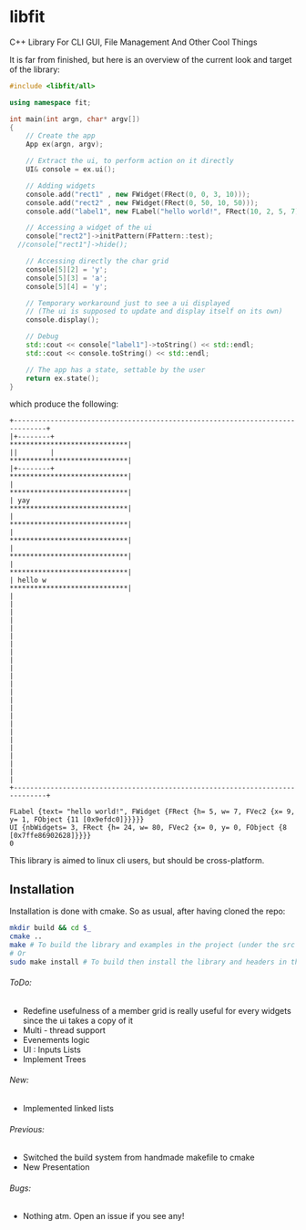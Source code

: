 # libfit
C++ Library For CLI GUI, File Management And Other Cool Things

It is far from finished, but here is an overview of the current look and target of the library:


```c++
#include <libfit/all>

using namespace fit;

int main(int argn, char* argv[])
{
	// Create the app
    App ex(argn, argv);

	// Extract the ui, to perform action on it directly
    UI& console = ex.ui();

    // Adding widgets
    console.add("rect1" , new FWidget(FRect(0, 0, 3, 10)));
    console.add("rect2" , new FWidget(FRect(0, 50, 10, 50)));
    console.add("label1", new FLabel("hello world!", FRect(10, 2, 5, 7)));

    // Accessing a widget of the ui
    console["rect2"]->initPattern(FPattern::test);
  //console["rect1"]->hide();

    // Accessing directly the char grid
    console[5][2] = 'y';
    console[5][3] = 'a';
    console[5][4] = 'y';

    // Temporary workaround just to see a ui displayed
    // (The ui is supposed to update and display itself on its own)
	console.display();

	// Debug
    std::cout << console["label1"]->toString() << std::endl;
    std::cout << console.toString() << std::endl;

	// The app has a state, settable by the user
    return ex.state();
}
```

which produce the following:

```
+------------------------------------------------------------------------------+
|+--------+                                       *****************************|
||        |                                       *****************************|
|+--------+                                       *****************************|
|                                                 *****************************|
| yay                                             *****************************|
|                                                 *****************************|
|                                                 *****************************|
|                                                 *****************************|
|                                                 *****************************|
| hello w                                         *****************************|
|                                                                              |
|                                                                              |
|                                                                              |
|                                                                              |
|                                                                              |
|                                                                              |
|                                                                              |
|                                                                              |
|                                                                              |
|                                                                              |
|                                                                              |
|                                                                              |
+------------------------------------------------------------------------------+

FLabel {text= "hello world!", FWidget {FRect {h= 5, w= 7, FVec2 {x= 9, y= 1, FObject {11 [0x9efdc0]}}}}}
UI {nbWidgets= 3, FRect {h= 24, w= 80, FVec2 {x= 0, y= 0, FObject {8 [0x7ffe86902628]}}}}
0
```

This library is aimed to linux cli users, but should be cross-platform.


## Installation
Installation is done with cmake. So as usual, after having cloned the repo:
```bash
mkdir build && cd $_
cmake ..
make # To build the library and examples in the project (under the src and test subfolders of build)
# Or
sudo make install # To build then install the library and headers in the right place
```


###### ToDo:
* Redefine usefulness of a member grid is really useful for every widgets since the ui takes a copy of it
* Multi - thread support
* Evenements logic
* UI : Inputs
       Lists
* Implement Trees


###### New:
* Implemented linked lists


###### Previous:
* Switched the build system from handmade makefile to cmake
* New Presentation


###### Bugs:
* Nothing atm. Open an issue if you see any!
